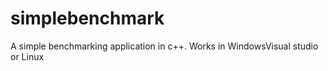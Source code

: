 simplebenchmark
===============

A simple benchmarking application in c++. Works in WindowsVisual studio or Linux
